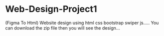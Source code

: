 # Web-Design-Project1
(Figma To Html)
Website design using html css bootstrap swiper js.....
You can download the zip file then you will see the design...
